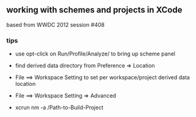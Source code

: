 ## working with schemes and projects in XCode 

based from WWDC 2012 session #408 


### tips 

* use opt-click on Run/Profile/Analyze/ to bring up scheme panel
* find derived data directory from Preference => Location 
* File ==> Workspace Setting to set per workspace/project derived data location
* File ==> Workspace Setting => Advanced 


* xcrun nm -a  /Path-to-Build-Project
